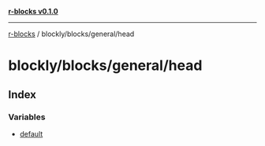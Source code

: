 [**r-blocks v0.1.0**](../../../../README.md)

---

[r-blocks](../../../../modules.md) / blockly/blocks/general/head

# blockly/blocks/general/head

## Index

### Variables

- [default](variables/default.md)
